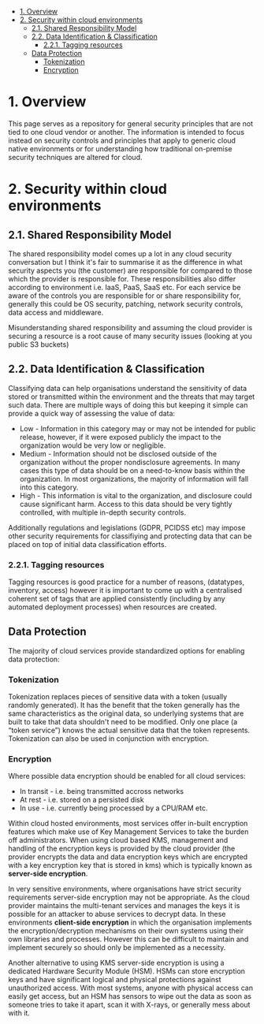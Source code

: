 - [1. Overview](#1-overview)
- [2. Security within cloud environments](#2-security-within-cloud-environments)
  - [2.1. Shared Responsibility Model](#21-shared-responsibility-model)
  - [2.2. Data Identification & Classification](#22-data-identification--classification)
    - [2.2.1. Tagging resources](#221-tagging-resources)
  - [Data Protection](#data-protection)
    - [Tokenization](#tokenization)
    - [Encryption](#encryption)

# 1. Overview

This page serves as a repository for general security principles that are not tied to one cloud vendor or another. The information is intended to focus instead on security controls and principles that apply to generic cloud native environments or for understanding how traditional on-premise security techniques are altered for cloud.

# 2. Security within cloud environments

## 2.1. Shared Responsibility Model
The shared responsibility model comes up a lot in any cloud security conversation but I think it's fair to summarise it as the difference in what security aspects you (the customer) are responsible for compared to those which the provider is responsible for. These responsibilities also differ according to environment i.e. IaaS, PaaS, SaaS etc. For each service be aware of the controls you are responsible for or share responsibility for, generally this could be OS security, patching, network security controls, data access and middleware. 

Misunderstanding shared responsibility and assuming the cloud provider is securing a resource is a root cause of many security issues (looking at you public S3 buckets)

## 2.2. Data Identification & Classification
Classifying data can help organisations understand the sensitivity of data stored or transmitted within the environment and the threats that may target such data. There are multiple ways of doing this but keeping it simple can provide a quick way of assessing the value of data:

- Low - Information in this category may or may not be intended for public release, however, if it were exposed publicly the impact to the organization would be very low or negligible.
- Medium - Information should not be disclosed outside of the organization without the proper nondisclosure agreements. In many cases this type of data should be on a need-to-know basis within the organization. In most organizations, the majority of information will fall into this category.
- High - This information is vital to the organization, and disclosure could cause significant harm. Access to this data should be very tightly controlled, with multiple in-depth security controls.

Additionally regulations and legislations (GDPR, PCIDSS etc) may impose other security requirements for classifiying and protecting data that can be placed on top of initial data classification efforts.

### 2.2.1. Tagging resources
Tagging resources is good practice for a number of reasons, (datatypes, inventory, access) however it is important to come up with a centralised coherent set of tags that are applied consistently (including by any automated deployment processes) when resources are created.

## Data Protection
The majority of cloud services provide standardized options for enabling data protection:

### Tokenization
Tokenization replaces pieces of sensitive data with a token (usually randomly generated). It has the benefit that the token generally has the same characteristics as the original data, so underlying systems that are built to take that data shouldn't need to be modified. Only one place (a “token service”) knows the actual sensitive data that the token represents. Tokenization can also be used in conjunction with encryption.

### Encryption
Where possible data encryption should be enabled for all cloud services:
- In transit - i.e. being transmitted accross networks
- At rest - i.e. stored on a persisted disk
- In use - i.e. currently being processed by a CPU/RAM etc.
  
Within cloud hosted environments, most services offer in-built encryption features which make use of Key Management Services to take the burden off administrators. When using cloud based KMS, management and handling of the encryption keys is provided by the cloud provider (the provider encrypts the data and data encryption keys which are encrypted with a key encryption key that is stored in kms) which is typically known as **server-side encryption**.

In very sensitive environments, where organisations have strict security requirements server-side encryption may not be appropriate. As the cloud provider maintains the multi-tenant services and manages the keys it is possible for an attacker to abuse services to decrypt data. In these environments **client-side encryption** in which the organisation implements the encryption/decryption mechanisms on their own systems using their own libraries and processes. However this can be difficult to maintain and implement securely so should only be implemented as a necessity.

Another alternative to using KMS server-side encryption is using a dedicated Hardware Security Module (HSM). HSMs can store encryption keys and have significant logical and physical protections against unauthorized access. With most systems, anyone with physical access can easily get access, but an HSM has sensors to
wipe out the data as soon as someone tries to take it apart, scan it with X-rays, or generally mess about with it. 